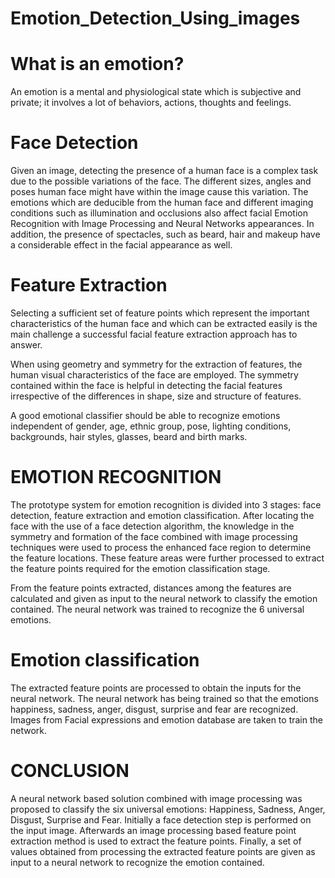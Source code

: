# Emotion_Detection_Using_images

# What is an emotion? 

An emotion is a mental and physiological state which is subjective and private; it involves a lot of behaviors, actions, thoughts and feelings. 

# Face Detection

Given an image, detecting the presence of a human face is a complex task due to the possible variations of the face. The different sizes, angles and poses human face might have within the image cause this variation. The emotions which are deducible from the human face and different imaging conditions such as illumination and occlusions also affect facial Emotion Recognition with Image Processing and Neural Networks  appearances. In addition, the presence of spectacles, such as beard, hair and makeup have a considerable effect in the facial appearance as well.

# Feature Extraction 

Selecting a sufficient set of feature points which represent the important characteristics of the human face and which can be extracted easily is the main challenge a successful facial feature extraction approach has to answer. 

When using geometry and symmetry for the extraction of features, the human visual characteristics of the face are employed. The symmetry contained within the face is helpful in detecting the facial features irrespective of the differences in shape, size and structure of features.  

A good emotional classifier should be able to recognize emotions independent of gender, age, ethnic group, pose, lighting conditions, backgrounds, hair styles, glasses, beard and birth marks.

# EMOTION RECOGNITION

The prototype system for emotion recognition is divided into 3 stages: face detection, feature extraction and emotion classification. After locating the face with the use of a face detection algorithm, the knowledge in the symmetry and formation of the face combined with image processing techniques were used to process the enhanced face region to determine the feature locations. These feature areas were further processed to extract the feature points required for the emotion classification stage. 

From the feature points extracted, distances among the  features are calculated and given as input to the neural network to classify the emotion contained. The neural network was trained to recognize the 6 universal emotions. 

# Emotion classification 

The extracted feature points are processed to obtain the inputs for the neural network. The neural network has being trained so that the emotions happiness, sadness, anger, disgust, surprise and fear are recognized. Images from Facial expressions and emotion database are taken to train the network.

# CONCLUSION 

A neural network based solution combined with image processing was proposed to classify the six universal emotions: Happiness, Sadness, Anger, Disgust, Surprise and Fear. Initially a face detection step is performed on the input image. Afterwards an image processing based feature point extraction method is used to extract the feature points. Finally, a set of values obtained from processing the extracted feature points are given as input to a neural network to recognize the emotion contained. 
